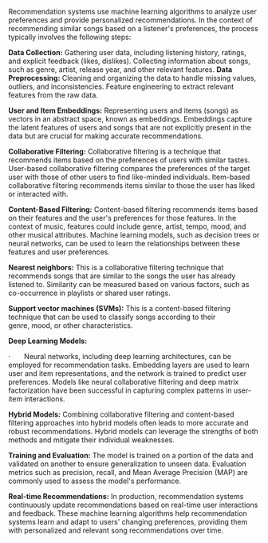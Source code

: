 

Recommendation systems use machine learning algorithms to analyze user preferences and provide personalized recommendations. In the context of recommending similar songs based on a listener's preferences, the process typically involves the following steps:

**Data Collection:**
Gathering user data, including listening history, ratings, and explicit feedback (likes, dislikes). Collecting information about songs, such as genre, artist, release year, and other relevant features.
**Data Preprocessing:**
Cleaning and organizing the data to handle missing values, outliers, and inconsistencies. Feature engineering to extract relevant features from the raw data.

**User and Item Embeddings:**
Representing users and items (songs) as vectors in an abstract space, known as embeddings. Embeddings capture the latent features of users and songs that are not explicitly present in the data but are crucial for making accurate recommendations.

**Collaborative Filtering:**
Collaborative filtering is a technique that recommends items based on the preferences of users with similar tastes. User-based collaborative filtering compares the preferences of the target user with those of other users to find like-minded individuals. Item-based collaborative filtering recommends items similar to those the user has liked or interacted with.

**Content-Based Filtering:**
Content-based filtering recommends items based on their features and the user's preferences for those features. In the context of music, features could include genre, artist, tempo, mood, and other musical attributes. Machine learning models, such as decision trees or neural networks, can be used to learn the relationships between these features and user preferences.

**Nearest neighbors:** This is a collaborative filtering technique that recommends songs that are similar to the songs the user has already listened to. Similarity can be measured based on various factors, such as co-occurrence in playlists or shared user ratings.

**Support vector machines (SVMs):** This is a content-based filtering technique that can be used to classify songs according to their genre, mood, or other characteristics.

**Deep Learning Models:**

·       Neural networks, including deep learning architectures, can be employed for recommendation tasks. Embedding layers are used to learn user and item representations, and the network is trained to predict user preferences. Models like neural collaborative filtering and deep matrix factorization have been successful in capturing complex patterns in user-item interactions.

**Hybrid Models:**
Combining collaborative filtering and content-based filtering approaches into hybrid models often leads to more accurate and robust recommendations. Hybrid models can leverage the strengths of both methods and mitigate their individual weaknesses.

**Training and Evaluation:**
The model is trained on a portion of the data and validated on another to ensure generalization to unseen data. Evaluation metrics such as precision, recall, and Mean Average Precision (MAP) are commonly used to assess the model's performance.

**Real-time Recommendations:**
In production, recommendation systems continuously update recommendations based on real-time user interactions and feedback. These machine learning algorithms help recommendation systems learn and adapt to users' changing preferences, providing them with personalized and relevant song recommendations over time.

